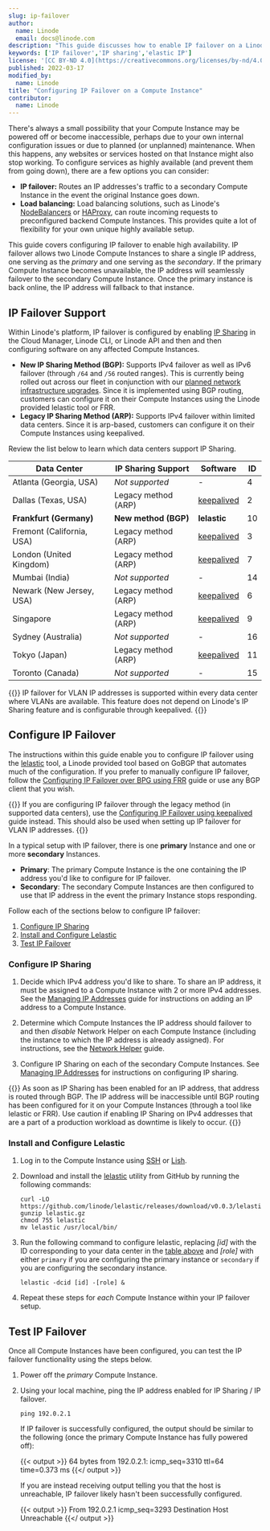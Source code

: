```yaml
---
slug: ip-failover
author:
  name: Linode
  email: docs@linode.com
description: "This guide discusses how to enable IP failover on a Linode Compute Instance through using our IP Sharing feature with software such as keepalived or FRR."
keywords: ['IP failover','IP sharing','elastic IP']
license: '[CC BY-ND 4.0](https://creativecommons.org/licenses/by-nd/4.0)'
published: 2022-03-17
modified_by:
  name: Linode
title: "Configuring IP Failover on a Compute Instance"
contributor:
  name: Linode
---
```


There's always a small possibility that your Compute Instance may be powered off or become inaccessible, perhaps due to your own internal configuration issues or due to planned (or unplanned) maintenance. When this happens, any websites or services hosted on that Instance might also stop working. To configure services as highly available (and prevent them from going down), there are a few options you can consider:

- **IP failover:** Routes an IP addresses's traffic to a secondary Compute Instance in the event the original Instance goes down.
- **Load balancing:** Load balancing solutions, such as Linode's [NodeBalancers](/docs/products/networking/nodebalancers/) or [HAProxy](https://www.linode.com/docs/guides/how-to-use-haproxy-for-load-balancing/), can route incoming requests to preconfigured backend Compute Instances. This provides quite a lot of flexibility for your own unique highly available setup.

This guide covers configuring IP failover to enable high availability. IP failover allows two Linode Compute Instances to share a single IP address, one serving as the *primary* and one serving as the *secondary*. If the primary Compute Instance becomes unavailable, the IP address will seamlessly failover to the secondary Compute Instance. Once the primary instance is back online, the IP address will fallback to that instance.

## IP Failover Support

Within Linode's platform, IP failover is configured by enabling [IP Sharing](/docs/guides/managing-ip-addresses/#configuring-ip-sharing) in the Cloud Manager, Linode CLI, or Linode API and then and then configuring software on any affected Compute Instances.

- **New IP Sharing Method (BGP):** Supports IPv4 failover as well as IPv6 failover (through `/64` and `/56` routed ranges). This is currently being rolled out across our fleet in conjunction with our [planned network infrastructure upgrades](/docs/guides/network-infrastructure-upgrades/). Since it is implemented using BGP routing, customers can configure it on their Compute Instances using the Linode provided lelastic tool or FRR.
- **Legacy IP Sharing Method (ARP):** Supports IPv4 failover within limited data centers. Since it is arp-based, customers can configure it on their Compute Instances using keepalived.

Review the list below to learn which data centers support IP Sharing.

| Data Center | IP Sharing Support | Software | ID |
| -- | -- | -- | -- |
| Atlanta (Georgia, USA) | *Not supported* | - | 4 |
| Dallas (Texas, USA) | Legacy method (ARP) | [keepalived](/docs/guides/ip-failover-keepalived/) | 2 |
| **Frankfurt (Germany)** | **New method (BGP)** | **lelastic** | 10 |
| Fremont (California, USA) | Legacy method (ARP) | [keepalived](/docs/guides/ip-failover-keepalived/) | 3 |
| London (United Kingdom) | Legacy method (ARP) | [keepalived](/docs/guides/ip-failover-keepalived/) | 7 |
| Mumbai (India) |  *Not supported* | - | 14 |
| Newark (New Jersey, USA) | Legacy method (ARP) | [keepalived](/docs/guides/ip-failover-keepalived/) | 6 |
| Singapore | Legacy method (ARP) | [keepalived](/docs/guides/ip-failover-keepalived/) | 9 |
| Sydney (Australia) |  *Not supported* | - | 16 |
| Tokyo (Japan) | Legacy method (ARP) | [keepalived](/docs/guides/ip-failover-keepalived/) | 11 |
| Toronto (Canada) |  *Not supported* | - | 15 |

{{<note>}}
IP failover for VLAN IP addresses is supported within every data center where VLANs are available. This feature does not depend on Linode's IP Sharing feature and is configurable through keepalived.
{{</note>}}

## Configure IP Failover

The instructions within this guide enable you to configure IP failover using the [lelastic](https://github.com/linode/lelastic) tool, a Linode provided tool based on GoBGP that automates much of the configuration. If you prefer to manually configure IP failover, follow the [Configuring IP Failover over BPG using FRR](/docs/guides/ip-failover-bgp-frr/) guide or use any BGP client that you wish.

{{<note>}}
If you are configuring IP failover through the legacy method (in supported data centers), use the [Configuring IP Failover using keepalived](/docs/guides/ip-failover-keepalived/) guide instead. This should also be used when setting up IP failover for VLAN IP addresses.
{{</note>}}

In a typical setup with IP failover, there is one **primary** Instance and one or more **secondary** Instances.

- **Primary**: The primary Compute Instance is the one containing the IP address you'd like to configure for IP failover.
- **Secondary**: The secondary Compute Instances are then configured to use that IP address in the event the primary Instance stops responding.

Follow each of the sections below to configure IP failover:

1. [Configure IP Sharing](#configure-ip-sharing)
2. [Install and Configure Lelastic](#install-and-configure-lelastic)
3. [Test IP Failover](#test-ip-failover)

### Configure IP Sharing

1. Decide which IPv4 address you'd like to share. To share an IP address, it must be assigned to a Compute Instance with 2 or more IPv4 addresses. See the [Managing IP Addresses](/docs/guides/managing-ip-addresses/#adding-an-ip-address) guide for instructions on adding an IP address to a Compute Instance.

1. Determine which Compute Instances the IP address should failover to and then *disable* Network Helper on each Compute Instance (including the instance to which the IP address is already assigned). For instructions, see the [Network Helper](/docs/guides/network-helper/#single-per-linode) guide.

1. Configure IP Sharing on each of the secondary Compute Instances. See [Managing IP Addresses](/docs/guides/managing-ip-addresses/#configuring-ip-sharing) for instructions on configuring IP sharing.

{{<caution>}}
As soon as IP Sharing has been enabled for an IP address, that address is routed through BGP. The IP address will be inaccessible until BGP routing has been configured for it on your Compute Instances (through a tool like lelastic or FRR). Use caution if enabling IP Sharing on IPv4 addresses that are a part of a production workload as downtime is likely to occur.
{{</caution>}}

### Install and Configure Lelastic

1.  Log in to the Compute Instance using [SSH](/docs/guides/connect-to-server-over-ssh/) or [Lish](/docs/guides/using-the-lish-console/).

1.  Download and install the [lelastic](https://github.com/linode/lelastic) utility from GitHub by running the following commands:

        curl -LO https://github.com/linode/lelastic/releases/download/v0.0.3/lelastic.gz
        gunzip lelastic.gz
        chmod 755 lelastic
        mv lelastic /usr/local/bin/

1.  Run the following command to configure lelastic, replacing *[id]* with the ID corresponding to your data center in the [table above](/docs/guides/ip-failover/#ip-failover-support) and *[role]* with either `primary` if you are configuring the primary instance or `secondary` if you are configuring the secondary instance.

        lelastic -dcid [id] -[role] &

1.  Repeat these steps for *each* Compute Instance within your IP failover setup.

## Test IP Failover

Once all Compute Instances have been configured, you can test the IP failover functionality using the steps below.

1.  Power off the *primary* Compute Instance.

1.  Using your local machine, ping the IP address enabled for IP Sharing / IP failover.

        ping 192.0.2.1

    If IP failover is successfully configured, the output should be similar to the following (once the primary Compute Instance has fully powered off):

    {{< output >}}
64 bytes from 192.0.2.1: icmp_seq=3310 ttl=64 time=0.373 ms
{{</  output >}}

    If you are instead receiving output telling you that the host is unreachable, IP failover likely hasn't been successfully configured.

    {{< output >}}
From 192.0.2.1 icmp_seq=3293 Destination Host Unreachable
{{</  output >}}
